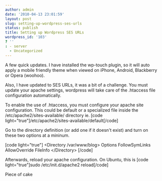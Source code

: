 ```yaml
---
author: admin
date: '2010-04-13 23:01:59'
layout: post
slug: setting-up-wordpress-ses-urls
status: publish
title: Setting up Wordpress SES URLs
wordpress_id: '103'
? ''
: - server
  - Uncategorized
---
```


A few quick updates.  I have installed the wp-touch plugin, so it will auto apply a mobile friendly theme when viewed on iPhone, Android, Blackberry or Opera (woohoo).  

Also, I have updated to SES URLs, it was a bit of a challenge.  You must update your apache settings, wordpress will take care of the .htaccess file configuration automatically.

To enable the use of .htaccess, you must configure your apache site configuration.  This could be default or a specialized file inside the /etc/apache2/sites-available/ directory ie. 
[code light="true"]/etc/apache2/sites-available/default[/code]

Go to the directory definition (or add one if it doesn't exist) and turn on these two options at a mininum.

[code light="true"]
  &lt;Directory /var/www/blog&gt;
    Options FollowSymLinks
    AllowOverride FileInfo
  &lt;/Directory&gt;
[/code]

Afterwards, reload your apache configuration.  On Ubuntu, this is
[code light="true"]sudo /etc/init.d/apache2 reload[/code]

Piece of cake